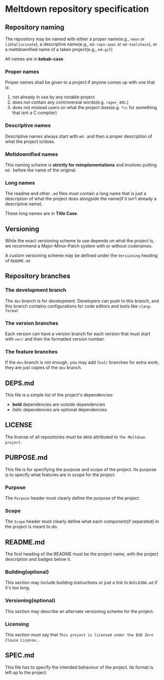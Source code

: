 # Meltdown repository specification

## Repository naming

The repository may be named with either a proper name(e.g., `neon` or `libhallucinate`), a descriptive name(e.g., `md-repo-spec` or `md-toolchain`), or a meltdownified name of a taken project(e.g., `md-git`)

All names are in **kebab-case**

### Proper names

Proper names shall be given to a project if anyone comes up with one that is:
1. not already in use by any notable project
1. does not contain any controversial words(e.g. `raper`, etc.)
1. does not mislead users on what the project does(e.g. `*cc` for something that isnt a C compiler)

### Descriptive names

Descriptive names always start with `md-` and then a proper description of what the project is/does.

### Meltdownified names

This naming scheme is **strictly for reimplementations** and involves putting `md-` before the name of the original.

### Long names

The readme and other `.md` files must contain a long name that is just a description of what the project does alongside the name(if it isn't already a descriptive name).

These long names are in **Title Case**.

## Versioning

While the exact versioning scheme to use depends on what the project is, we recommend a Major-Minor-Patch system with or without codenames.

A custom versioning scheme may be defined under the `Versioning` heading of `README.md`

## Repository branches

### The development branch

The `dev` branch is for development. Developers can push to this branch, and this branch contains configurations for code editors and tools like `clang-format`

### The version branches

Each version can have a version branch for each version that must start with `ver/` and then the formatted version number.

### The feature branches

If the `dev` branch is not enough, you may add `feat/` branches for extra work; they are just copies of the `dev` branch.

## DEPS.md

This file is a simple list of the project's dependencies:
* **bold** dependencies are outside dependencies
* *italic* dependencies are optional dependencies

## LICENSE

The license of all repositories must be `0BSD` attributed to `The Meltdown project`.

## PURPOSE.md

This file is for specifying the purpose and scope of the project. Its purpose is to specify what features are in scope for the project.

### Purpose

The `Purpose` header must clearly define the purpose of the project.

### Scope

The `Scope` header must clearly define what each component(if separated) in the project is meant to do.

## README.md

The first heading of the README must be the project name, with the project description and badges below it.

### Building(optional)

This section may include building instructions or just a link to `BUILDING.md` if it's too long.

### Versioning(optional)

This section may describe an alternate versioning scheme for the project.

### Licensing

This section must say that `This project is licensed under the BSD Zero Clause License.`.

## SPEC.md

This file has to specify the intended behaviour of the project. Its format is left up to the project.